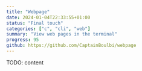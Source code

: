 ```yaml
---
title: "Webpage"
date: 2024-01-04T22:33:55+01:00
status: "Final touch"
categories: ["c", "cli", "web"]
summary: "View web pages in the terminal"
progress: 95
github: https://github.com/CaptainBoulbi/webpage
---
```


TODO: content
